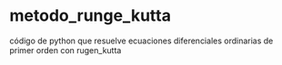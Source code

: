 # metodo_runge_kutta
código de python que resuelve ecuaciones diferenciales ordinarias de primer orden con rugen_kutta
